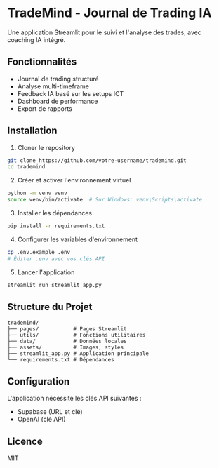 # TradeMind - Journal de Trading IA

Une application Streamlit pour le suivi et l'analyse des trades, avec coaching IA intégré.

## Fonctionnalités

- Journal de trading structuré
- Analyse multi-timeframe
- Feedback IA basé sur les setups ICT
- Dashboard de performance
- Export de rapports

## Installation

1. Cloner le repository
```bash
git clone https://github.com/votre-username/trademind.git
cd trademind
```

2. Créer et activer l'environnement virtuel
```bash
python -m venv venv
source venv/bin/activate  # Sur Windows: venv\Scripts\activate
```

3. Installer les dépendances
```bash
pip install -r requirements.txt
```

4. Configurer les variables d'environnement
```bash
cp .env.example .env
# Éditer .env avec vos clés API
```

5. Lancer l'application
```bash
streamlit run streamlit_app.py
```

## Structure du Projet

```
trademind/
├── pages/           # Pages Streamlit
├── utils/           # Fonctions utilitaires
├── data/            # Données locales
├── assets/          # Images, styles
├── streamlit_app.py # Application principale
└── requirements.txt # Dépendances
```

## Configuration

L'application nécessite les clés API suivantes :
- Supabase (URL et clé)
- OpenAI (clé API)

## Licence

MIT 